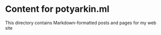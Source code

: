 # Content for potyarkin.ml
This directory contains Markdown-formatted posts and pages for my web site
